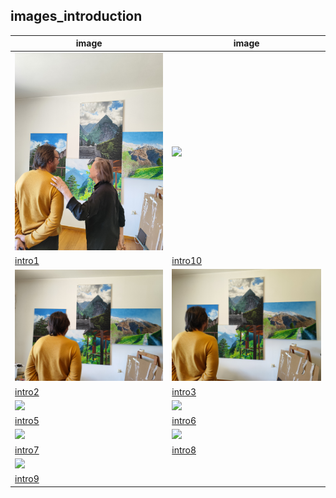 ## images_introduction

|image|image|
|---|---|
| <img src="../assets/images_introduction/intro1.jpg" width="300px" /> | <img src="../assets/images_introduction/intro10.jpg" width="300px" /> |
| [intro1](https://sigrid-paintings.s3.amazonaws.com/assets/images_introduction/intro1.jpg) | [intro10](https://sigrid-paintings.s3.amazonaws.com/assets/images_introduction/intro10.jpg) |
| <img src="../assets/images_introduction/intro2.jpg" width="300px" /> | <img src="../assets/images_introduction/intro3.jpg" width="300px" /> |
| [intro2](https://sigrid-paintings.s3.amazonaws.com/assets/images_introduction/intro2.jpg) | [intro3](https://sigrid-paintings.s3.amazonaws.com/assets/images_introduction/intro3.jpg) |
| <img src="../assets/images_introduction/intro5.jpg" width="300px" /> | <img src="../assets/images_introduction/intro6.jpg" width="300px" /> |
| [intro5](https://sigrid-paintings.s3.amazonaws.com/assets/images_introduction/intro5.jpg) | [intro6](https://sigrid-paintings.s3.amazonaws.com/assets/images_introduction/intro6.jpg) |
| <img src="../assets/images_introduction/intro7.jpg" width="300px" /> | <img src="../assets/images_introduction/intro8.jpg" width="300px" /> |
| [intro7](https://sigrid-paintings.s3.amazonaws.com/assets/images_introduction/intro7.jpg) | [intro8](https://sigrid-paintings.s3.amazonaws.com/assets/images_introduction/intro8.jpg) |
| <img src="../assets/images_introduction/intro9.jpg" width="300px" /> |  |
| [intro9](https://sigrid-paintings.s3.amazonaws.com/assets/images_introduction/intro9.jpg) |  |

